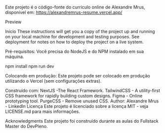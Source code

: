 Este projeto é o código-fonte do curriculo online de Alexandre Mrus, disponível em: https://alexandremrus-resume.vercel.app/

Preview

Início
These instructions will get you a copy of the project up and running on your local machine for development and testing purposes. See deployment for notes on how to deploy the project on a live system.

Pré-requisitos:
Você precisa do NodeJS e do NPM instalado em sua máquina.

npm install
npm run dev

Colocando em produção:
Este projeto pode ser colocado em produção utilizando o Vercel (sem configurações extras).

Construído com:
NextJS -The React Framework.
TailwindCSS - A utility-first CSS framework for rapidly building custom designs.
Figma - Online prototyping tool.
PurgeCSS - Remove unused CSS.
Author:
Alexandre Mrus - LinkedIn
Licença
Este projeto é licenciado sobre a licença MIT - veja LICENSE.md para mais informações.

Acknowledgments
Este projeto foi construído durante as aulas do Fullstack Master do DevPleno.
